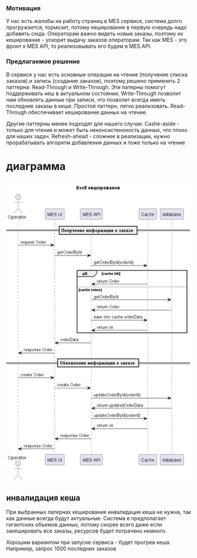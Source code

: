 ### Мотивация

У нас есть жалобы на работу страниц в MES сервисе, система долго прогружается, тормозит, потому кеширование в первую очередь надо добавить сюда.
Операторам важно видеть новые заказы, поэтому их кеширование - ускорит выдачу заказов операторам.
Так как MES - это фронт к MES API, то реализовывать его будем в MES API.


### Предлагаемое решение
В сервисе у нас есть основные операции на чтение (получение списка заказов) и запись (создание заказов), поэтому решено применить 2 паттерна:
Read-Through и Write-Through. Эти патерны помогут поддерживать кеш в актуальном состоянии,
Write-Through позволит нам обновлять данные при записи, что позволит всегда иметь последние заказы в кеше. Простой паттерн, легко реализовать.
Read-Through обеспечивает кеширование данных на чтение.

Другие паттерны менее подходят для нашего случая.
Cashe-aside - только для чтения и может быть неконсистеноность данных, что плохо для наших задач.
Refresh-ahead - сложнее в реализации, нужно прорабатывать алгоритм добавления данных и тоже только на чтение


# диаграмма

![alt text](sequence.png)



## инвалидация кеша

При выбранных патернах кеширования инвалидация кеша не нужна, так как данные всегда будут актуальные.
Система е предполагает гигантских объемов данных, потому скорее всего даже если закешировать все заказы, ресурсов будет потрачено немного.

Хорошим вариантом при запуске сервиса - будет прогрев кеша. Например, запрос 1000 последних заказов
